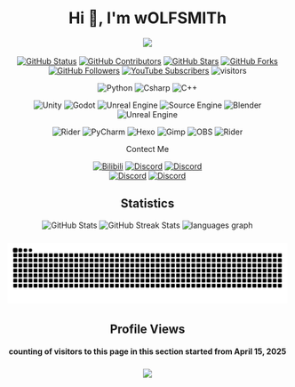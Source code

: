 <h1 align="center">Hi 👋, I'm wOLFSMITh</h1>
<!-- 打字机效果的欢迎文字 -->
<p align="center">
  <img src="https://readme-typing-svg.demolab.com/?lines=Hi+!+I+am+wOLFSMITh+and+welcome+to+my+profile+!&center=true&width=1000&height=50"/>
</p>
<!-- 该rope的信息，以及我的Youtube订阅量 -->
<p align="center">
    <a href="https://github.com/wolfsmith520-github/wolfsmith520-github"><img src="https://img.shields.io/badge/status-updating-brightgreen.svg" alt="GitHub Status"></a>
    <a href="https://github.com/wolfsmith520-github/wolfsmith520-github/graphs/contributors"><img src="https://img.shields.io/github/contributors/wolfsmith520-github/wolfsmith520-github.svg?color=blue" alt="GitHub Contributors"></a>
    <a href="https://github.com/wolfsmith520-github/wolfsmith520-github/stargazers"><img src="https://img.shields.io/github/stars/wolfsmith520-github/wolfsmith520-github.svg?logo=github" alt="GitHub Stars"></a>
    <a href="https://github.com/wolfsmith520-github/wolfsmith520-github/network/members"><img src="https://img.shields.io/github/forks/wolfsmith520-github/wolfsmith520-github.svg?color=blue&logo=github" alt="GitHub Forks"></a>
    <a href="https://github.com/wolfsmith520-github?tab=followers"><img src="https://img.shields.io/github/followers/wolfsmith520-github.svg?style=social&label=Follow" alt="GitHub Followers"></a>
    <a href="https://www.youtube.com/@wolfsmith9342"><img src="https://img.shields.io/youtube/channel/subscribers/UCzsBOj132Lx-YbEvw75UfYw?style=social&label=Subscribe" alt="YouTube Subscribers"></a>
    <img src="https://visitor-badge.laobi.icu/badge?page_id=wolfsmith520-github.wolfsmith520-github" alt="visitors"/>  
</p>
<!--图标网站 https://simpleicons.org-->
<!--开发语言-->
<p align="center">
  <img src="https://img.shields.io/badge/Python-3776AB?style=for-the-badge&logo=python&logoColor=white" alt="Python" height=35>
  <img src="https://img.shields.io/badge/C%23-0078D6?style=for-the-badge&logo=c-sharp&logoColor=white&labelColor=0078D6" alt="Csharp" height=35>
  <img src="https://img.shields.io/badge/C++-00599C?style=for-the-badge&logo=c%2B%2B&logoColor=white" alt="C++" height=35>
</p>
<!--游戏引擎-->
<p align="center">
  <img src="https://img.shields.io/badge/Unity-FFFFFF?style=for-the-badge&logo=unity&logoColor=black" alt="Unity" height=35>
  <img src="https://img.shields.io/badge/Godot-478186?style=for-the-badge&logo=godot-engine&logoColor=white" alt="Godot" height=35>
  <img src="https://img.shields.io/badge/Unreal-FFFFFF?style=for-the-badge&logo=unreal-engine&logoColor=black" alt="Unreal Engine" height=35>
  <img src="https://img.shields.io/badge/Source-F79A10?style=for-the-badge&logo=sourceengine&logoColor=black" alt="Source Engine" height=35>
  <img src="https://img.shields.io/badge/Blender-E87D0D?style=for-the-badge&logo=blender&logoColor=white" alt="Blender" height=35>
  <img src="https://img.shields.io/badge/Raylib-FFFFFF?style=for-the-badge&logo=raylib&logoColor=black" alt="Unreal Engine" height=35>
</p>
<!--IDE-->
<p align="center">
  <img src="https://img.shields.io/badge/RIDER-FFFFFF?style=for-the-badge&logo=rider&logoColor=black" alt="Rider" height=35>
  <img src="https://img.shields.io/badge/PyCharm-FFFFFF?style=for-the-badge&logo=pycharm&logoColor=black" alt="PyCharm" height=35>
  <img src="https://img.shields.io/badge/Hexo-0E83CD?style=for-the-badge&logo=hexo&logoColor=white" alt="Hexo" height=35>
  <img src="https://img.shields.io/badge/Gimp-5C5543?style=for-the-badge&logo=gimp&logoColor=white" alt="Gimp" height=35>
  <img src="https://img.shields.io/badge/OBS-302E31?style=for-the-badge&logo=obsstudio&logoColor=white" alt="OBS" height=35>
  <img src="https://img.shields.io/badge/7ZIP-FFFFFF?style=for-the-badge&logo=7zip&logoColor=black" alt="Rider" height=35>
</p>
<!--联系方式-->
<p align="center">Contect Me</p>
<p>
  <div align="center">
    <a href="https://space.bilibili.com/352619945"><img src="https://img.shields.io/badge/BILIBILI-00A1D6?style=for-the-badge&logo=bilibili&logoColor=white" alt="Bilibili" height=35></a>
    <a href="https://discordapp.com/users/696587537963155516"><img src="https://img.shields.io/badge/DISCORD-5865F2?style=for-the-badge&logo=discord&logoColor=white" alt="Discord" height=35></a>
    <a href="https://wolfsmith520-github.github.io/"><img src="https://img.shields.io/badge/BLOG-0E83CD?style=for-the-badge&logo=hexo&logoColor=white" alt="Discord" height=35></a>
  </div>
  <div align="center">
    <a href=""><img src="https://img.shields.io/badge/1606162198-1EBAFC?style=for-the-badge&logo=qq&logoColor=white" alt="Discord" height=35></a>
    <a href=""><img src="https://img.shields.io/badge/wolfsmith2020-EA4335?style=for-the-badge&logo=gmail&logoColor=white" alt="Discord" height=35></a>
  </div>
</p>
<!--账号数据-->
<h2 align="center"> Statistics</h2>
<p align="center">
    <img width="47%" src="https://github-readme-stats.vercel.app/api?username=wolfsmith520-github&show_icons=true&include_all_commits=true&theme=radical&hide_border=true"alt="GitHub Stats">
    <img width="50%" src="https://github-readme-streak-stats.herokuapp.com/?user=wolfsmith520-github&theme=radical&hide_border=true"alt="GitHub Streak Stats">
    <img height=150 src="https://github-readme-stats.vercel.app/api/top-langs?username=wolfsmith520-github&locale=en&hide_title=false&layout=compact&card_width=500&langs_count=10&theme=dracula&hide_border=false" alt="languages graph">
</p>

<!--根据贡献图制作的贪吃蛇-->
<h3 align="center"><img src="https://github.com/wolfsmith520-github/wolfsmith520-github/blob/output/github-contribution-grid-snake.svg"/></h3>
<!--页面浏览量-->
<h2 align="center"> Profile Views</h2>
<h4 align="center">counting of visitors to this page in this section started from April 15, 2025 </h4>
<h3 align="center"><img src="https://count.getloli.com/@wolfsmith520-github?theme=booru-jaypee"/></h3>



